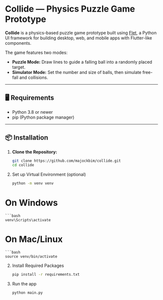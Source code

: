 # Collide — Physics Puzzle Game Prototype

**Collide** is a physics-based puzzle game prototype built using [Flet](https://flet.dev), a Python UI framework for building desktop, web, and mobile apps with Flutter-like components.

The game features two modes:
- **Puzzle Mode:** Draw lines to guide a falling ball into a randomly placed target.
- **Simulator Mode:** Set the number and size of balls, then simulate free-fall and collisions.

---

## 🖥️ Requirements

- Python 3.8 or newer
- pip (Python package manager)

---

## 📦 Installation

1. **Clone the Repository:**
   ```bash
   git clone https://github.com/majockbim/collide.git
   cd collide

1. Set up Virtual Environment (optional)
    ```bash
    python -m venv venv
# On Windows
    ```bash
    venv\Scripts\activate
# On Mac/Linux
    ```bash
    source venv/bin/activate

2. Install Required Packages
    ```bash
    pip install -r requirements.txt

3. Run the app
    ```bash
    python main.py
